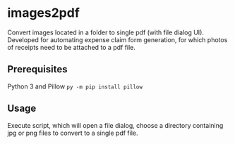 # images2pdf
Convert images located in a folder to single pdf (with file dialog UI).
Developed for automating expense claim form generation, for which photos of receipts need to be attached to a pdf file.

## Prerequisites
Python 3 and Pillow
`py -m pip install pillow`

## Usage
Execute script, which will open a file dialog, choose a directory containing jpg or png files to convert to a single pdf file.

